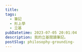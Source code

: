 ```yaml
---
title:
tags:
  - 筆記
  - 形上學
  - 立基
pubDatetime: 2023-07-05 20:01:04
description: 我的立基閱讀筆記。
postSlug: philosophy-grounding-
---
```

